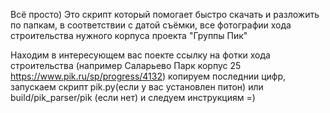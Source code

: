 Всё просто)
Это скрипт который помогает быстро скачать и разложить по папкам, в соответствии с датой съёмки, все фотографии хода строительства нужного корпуса проекта "Группы Пик"

Находим в интересующем вас поекте ссылку на фотки хода строительства (например  Саларьево Парк корпус 25 https://www.pik.ru/sp/progress/4132) копируем последнии цифр, запускаем скрипт pik.py(если у вас установлен питон) или build/pik_parser/pik (если нет) и следуем инструкциям =)